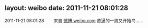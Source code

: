 layout: weibo
date: 2011-11-21 08:01:28
---
<meta name="referrer" content="no-referrer" />

2011-11-21 08:01:28  &nbsp;&nbsp;&nbsp;&nbsp;&nbsp;&nbsp; 来自 <a href="http://weibo.com/" rel="nofollow">微博 weibo.com</a>
苦逼的一周又开始鸟…… ​​​
